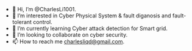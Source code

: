- 👋 Hi, I’m @CharlesLi1001.
- 👀 I’m interested in Cyber Physical System & fault diganosis and fault-tolerant control.
- 🌱 I’m currently learning Cyber attack detection for Smart grid.
- 💞️ I’m looking to collaborate on cyber security.
- 📫 How to reach me charlesliqd@gmail.com.

<!---
CharlesLi1001/CharlesLi1001 is a ✨ special ✨ repository because its `README.md` (this file) appears on your GitHub profile.
You can click the Preview link to take a look at your changes.
--->

